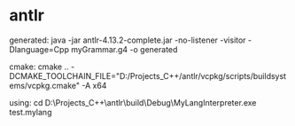 # antlr

generated: java -jar antlr-4.13.2-complete.jar -no-listener -visitor -Dlanguage=Cpp myGrammar.g4 -o generated

cmake: cmake .. -DCMAKE_TOOLCHAIN_FILE="D:/Projects_C++/antlr/vcpkg/scripts/buildsystems/vcpkg.cmake" -A x64

using: cd D:\Projects_C++\antlr\build\Debug\MyLangInterpreter.exe test.mylang
